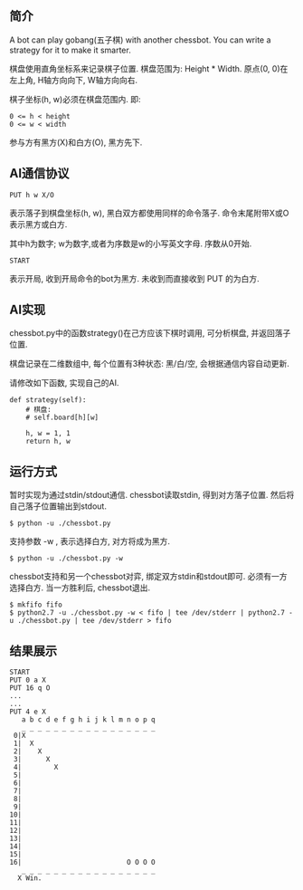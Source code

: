 ## 简介

A bot can play gobang(五子棋) with another chessbot. You can write a strategy for it to make it smarter.

棋盘使用直角坐标系来记录棋子位置. 棋盘范围为: Height * Width.
原点(0, 0)在左上角, H轴方向向下, W轴方向向右.

棋子坐标(h, w)必须在棋盘范围内. 即:

    0 <= h < height
    0 <= w < width

参与方有黑方(X)和白方(O), 黑方先下.


## AI通信协议

    PUT h w X/O

表示落子到棋盘坐标(h, w), 黑白双方都使用同样的命令落子. 命令末尾附带X或O表示黑方或白方.

其中h为数字; w为数字,或者为序数是w的小写英文字母. 序数从0开始.

    START

表示开局, 收到开局命令的bot为黑方. 未收到而直接收到 PUT 的为白方.


## AI实现

chessbot.py中的函数strategy()在己方应该下棋时调用, 可分析棋盘, 并返回落子位置.

棋盘记录在二维数组中, 每个位置有3种状态: 黑/白/空, 会根据通信内容自动更新.

请修改如下函数, 实现自己的AI.

    def strategy(self):
        # 棋盘:
        # self.board[h][w]

        h, w = 1, 1
        return h, w


## 运行方式

暂时实现为通过stdin/stdout通信. chessbot读取stdin, 得到对方落子位置. 然后将自己落子位置输出到stdout.

    $ python -u ./chessbot.py

支持参数 -w , 表示选择白方, 对方将成为黑方.

    $ python -u ./chessbot.py -w

chessbot支持和另一个chessbot对弈, 绑定双方stdin和stdout即可. 必须有一方选择白方. 当一方胜利后, chessbot退出.

    $ mkfifo fifo
    $ python2.7 -u ./chessbot.py -w < fifo | tee /dev/stderr | python2.7 -u ./chessbot.py | tee /dev/stderr > fifo


## 结果展示

    START
    PUT 0 a X
    PUT 16 q O
    ...
    ...
    PUT 4 e X
       a b c d e f g h i j k l m n o p q
       _ _ _ _ _ _ _ _ _ _ _ _ _ _ _ _ _
     0|X
     1|  X
     2|    X
     3|      X
     4|        X
     5|
     6|
     7|
     8|
     9|
    10|
    11|
    12|
    13|
    14|
    15|
    16|                          O O O O
       _ _ _ _ _ _ _ _ _ _ _ _ _ _ _ _ _
      X Win.
